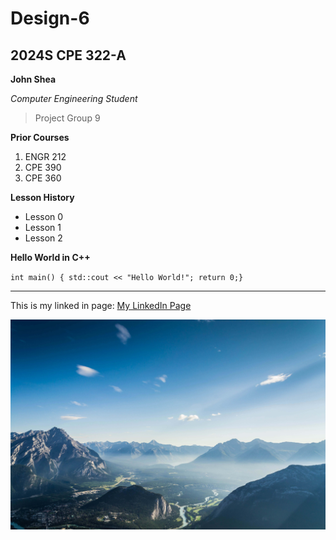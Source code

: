 # Design-6
## 2024S CPE 322-A 

**John Shea**

*Computer Engineering Student*

> Project Group 9

**Prior Courses**
1. ENGR 212
2. CPE 390
3. CPE 360

**Lesson History**
- Lesson 0
- Lesson 1
- Lesson 2


**Hello World in C++**

`int main() {
    std::cout << "Hello World!";
    return 0;}`

---

This is my linked in page: [My LinkedIn Page](https://www.linkedin.com/in/john-shea-a608351a6/)

![Mountain Picture](MountainPic.jpg)
